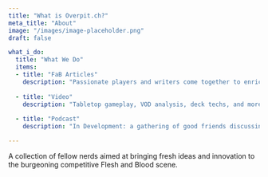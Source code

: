 ```yaml
---
title: "What is Overpit.ch?"
meta_title: "About"
image: "/images/image-placeholder.png"
draft: false

what_i_do:
  title: "What We Do"
  items:
  - title: "FaB Articles"
    description: "Passionate players and writers come together to enrich out shared resources."
  
  - title: "Video"
    description: "Tabletop gameplay, VOD analysis, deck techs, and more in the works."
  
  - title: "Podcast"
    description: "In Development: a gathering of good friends discussing Flesh and Blood."

---
```


A collection of fellow nerds aimed at bringing fresh ideas and innovation to the burgeoning competitive Flesh and Blood scene.
